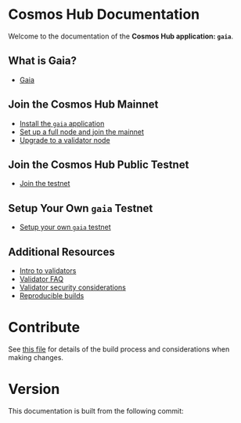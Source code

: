 # Cosmos Hub Documentation

Welcome to the documentation of the **Cosmos Hub application: `gaia`**.

## What is Gaia?

- [Gaia](./what-is-gaia.md)

## Join the Cosmos Hub Mainnet

- [Install the `gaia` application](./installation.md)
- [Set up a full node and join the mainnet](./join-mainnet.md)
- [Upgrade to a validator node](./validators/validator-setup.md)

## Join the Cosmos Hub Public Testnet

- [Join the testnet](./join-testnet.md)

## Setup Your Own `gaia` Testnet

- [Setup your own `gaia` testnet](./deploy-testnet.md)

## Additional Resources

- [Intro to validators](./validators/overview.md)
- [Validator FAQ](./validators/validator-faq.md)
- [Validator security considerations](./validators/security.md)
- [Reproducible builds](./reproducible-builds.md)

# Contribute

See [this file](https://github.com/evdatsion/gaia/blob/master/docs/DOCS_README.md) for details of the build process and
considerations when making changes.

# Version

 This documentation is built from the following commit:
